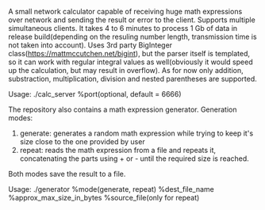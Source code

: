 A small network calculator capable of receiving huge math expressions over network and sending the result or error to the client.
Supports multiple simultaneous clients. It takes 4 to 6 minutes to process 1 Gb of data in release build(depending on the resuling number length, transmission time is not taken into account). Uses 3rd party BigInteger class(https://mattmccutchen.net/bigint), but the parser itself is templated, so it can work with regular integral values as well(obviously it would speed up the calculation, but may result in overflow). As for now only addition, substraction, multiplication, division and nested parentheses are supported.

Usage: ./calc_server  %port(optional, default = 6666)

The repository also contains a math expression generator.
Generation modes:
1) generate: generates a random math expression while trying to keep it's size close to the one provided by user
2) repeat: reads the math expression from a file and repeats it, concatenating the parts using + or - until the required size is reached.

Both modes save the result to a file.

Usage: ./generator  %mode(generate, repeat) %dest_file_name %approx_max_size_in_bytes %source_file(only for repeat)

